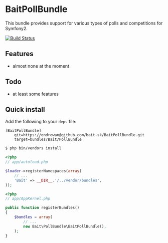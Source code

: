 BaitPollBundle
==============

This bundle provides support for various types of polls and competitions for Symfony2.

[![Build Status](https://secure.travis-ci.org/bait-sk/BaitPollBundle.png?branch=master)](http://travis-ci.org/bait-sk/BaitPollBundle)


Features
--------

- almost none at the moment


Todo
----

- at least some features


Quick install
-------------

Add the following to your `deps` file:

```
[BaitPollBundle]
    git=https://ondrowan@github.com/bait-sk/BaitPollBundle.git
    target=bundles/Bait/PollBundle
```

``` bash
$ php bin/vendors install
```

``` php
<?php
// app/autoload.php

$loader->registerNamespaces(array(
    // ...
    'Bait' => __DIR__.'/../vendor/bundles',
));
```

``` php
<?php
// app/AppKernel.php

public function registerBundles()
{
    $bundles = array(
        // ...
        new Bait\PollBundle\BaitPollBundle(),
    );
}
```
